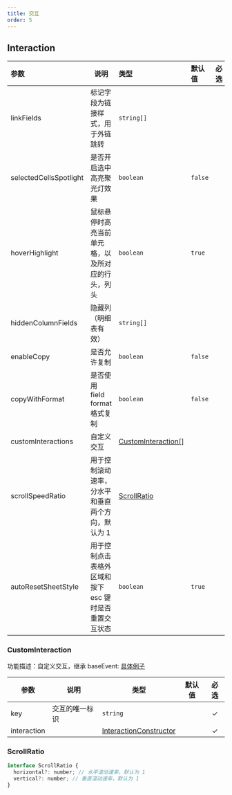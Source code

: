 ```yaml
---
title: 交互
order: 5
---
```



## Interaction

| 参数 | 说明 | 类型 | 默认值 | 必选  |
| :-- | --- | :-- | :-- | :-: |
| linkFields | 标记字段为链接样式，用于外链跳转 | `string[]` |  |  |
| selectedCellsSpotlight | 是否开启选中高亮聚光灯效果 | `boolean` | `false` |   |
| hoverHighlight | 鼠标悬停时高亮当前单元格，以及所对应的行头，列头 | `boolean` | `true` |   |
| hiddenColumnFields | 隐藏列 （明细表有效） | `string[]` |  |  |
| enableCopy | 是否允许复制 | `boolean` | `false` |   |
| copyWithFormat | 是否使用 field format 格式复制 | `boolean` | `false` |   |
| customInteractions | 自定义交互 | [CustomInteraction[]](#custominteraction) |  |   |
| scrollSpeedRatio |  用于控制滚动速率，分水平和垂直两个方向，默认为 1 | [ScrollRatio](/zh/docs/api/general/S2Options#scrollratio)| |  |
| autoResetSheetStyle |  用于控制点击表格外区域和按下 esc 键时是否重置交互状态 | `boolean` | `true` | |

### CustomInteraction

功能描述：自定义交互，继承 baseEvent:  [具体例子](/zh/docs/manual/advanced/interaction/custom)

| 参数 | 说明 | 类型 | 默认值 | 必选  |
| --- | --- | --- |  --- | :-: |
| key | 交互的唯一标识 | `string` |   | ✓ |
| interaction |  | [InteractionConstructor](#InteractionConstructor) |  | ✓ |

### ScrollRatio

```js
interface ScrollRatio {
  horizontal?: number; // 水平滚动速率，默认为 1
  vertical?: number; // 垂直滚动速率，默认为 1
}
```
